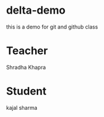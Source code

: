 # delta-demo
this is a demo for git and github class
 

# Teacher
Shradha Khapra

# Student
kajal sharma

